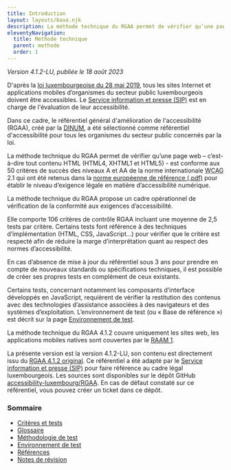 ```yaml
---
title: Introduction
layout: layouts/base.njk
description: La méthode technique du RGAA permet de vérifier qu’une page web est conforme aux 50 critères de succès des niveaux A et AA de la norme WCAG 2.1
eleventyNavigation:
  title: Méthode technique
  parent: methode
  order: 1
---
```

*Version 4.1.2-LU, publiée le 18 août 2023*

D'après la [loi luxembourgeoise du 28 mai 2019](http://legilux.public.lu/eli/etat/leg/loi/2019/05/28/a373/jo), tous les sites Internet et applications mobiles d’organismes du secteur public luxembourgeois doivent être accessibles. 
Le [Service information et presse (SIP)](https://sip.gouvernement.lu/) est en charge de l'évaluation de leur accessibilité.

Dans ce cadre, le référentiel général d'amélioration de l'accessibilité (RGAA), créé par la [DINUM](https://www.numerique.gouv.fr/dinum/), a été sélectionné comme référentiel d'accessibilité pour tous les organismes du secteur public concernés par la loi.

La méthode technique du RGAA permet de vérifier qu’une page web – c’est-à-dire tout contenu HTML (HTML4, XHTML1 et HTML5) - est conforme aux 50 critères de succès des niveaux A et AA de la norme internationale <abbr lang="en" title="web content accessibility guidelines">WCAG</abbr> 2.1 qui ont été retenus dans la [norme européenne de référence (.pdf)](https://www.etsi.org/deliver/etsi_en/301500_301599/301549/02.01.02_60/en_301549v020102p.pdf) pour établir le niveau d’exigence légale en matière d’accessibilité numérique.

La méthode technique du RGAA propose un cadre opérationnel de vérification de la conformité aux exigences d’accessibilité.

Elle comporte 106 critères de contrôle RGAA incluant une moyenne de 2,5 tests par critère. Certains tests font référence à des techniques d’implémentation (HTML, CSS, JavaScript…) pour vérifier que le critère est respecté afin de réduire la marge d’interprétation quant au respect des normes d’accessibilité.

En cas d’absence de mise à jour du référentiel sous 3 ans pour prendre en compte de nouveaux standards ou spécifications techniques, il est possible de créer ses propres tests en complément de ceux existants.

Certains tests, concernant notamment les composants d’interface développés en JavaScript, requièrent de vérifier la restitution des contenus avec des technologies d’assistance associées à des navigateurs et des systèmes d’exploitation. L’environnement de test (ou « Base de référence ») est décrit sur la page [Environnement de test](environnement.html).

La méthode technique du RGAA 4.1.2 couvre uniquement les sites web, les applications mobiles natives sont couvertes par le [RAAM 1](../raam1/index.html).

La présente version est la version 4.1.2-LU, son contenu est directement issu du [RGAA 4.1.2 original](https://accessibilite.numerique.gouv.fr/). Ce référentiel a été adapté par le [Service information et presse (SIP)](https://sip.gouvernement.lu/) pour faire référence au cadre légal luxembourgeois. Les sources sont disponibles sur le dépôt GitHub [accessibility-luxembourg/RGAA](https://github.com/accessibility-luxembourg/RGAA).
En cas de défaut constaté sur ce référentiel, vous pouvez créer un ticket dans ce dépôt. 

### Sommaire

  * [Critères et tests](criteres.html)
  * [Glossaire](glossaire.html)
  * [Méthodologie de test](methodo-test.html)
  * [Environnement de test](environnement.html)
  * [Références](references.html)
  * [Notes de révision](notes-revision.html)